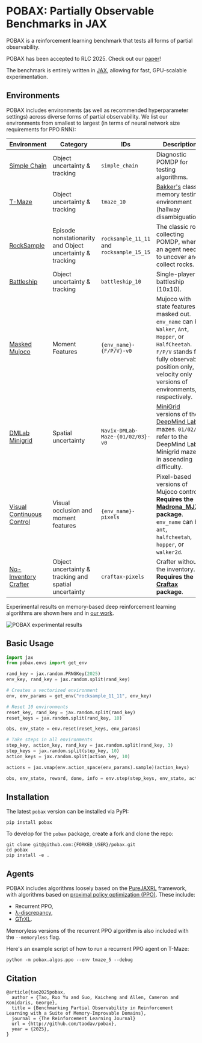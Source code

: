 # POBAX: Partially Observable Benchmarks in JAX
POBAX is a reinforcement learning benchmark that tests all forms of partial observability. 

POBAX has been accepted to RLC 2025. Check out our [paper](https://openreview.net/forum?id=HUTCbYOW5E)!

The benchmark is entirely written in [JAX](https://github.com/jax-ml/jax), allowing for fast, GPU-scalable experimentation.

## Environments
POBAX includes environments (as well as recommended hyperparameter settings) across diverse forms of partial observability. We list our environments from smallest to largest (in terms of neural network size requirements for PPO RNN):

| Environment | Category                                                  | IDs | Description                                                                                                                                                                                                        |
|---|-----------------------------------------------------------|---|--------------------------------------------------------------------------------------------------------------------------------------------------------------------------------------------------------------------|
| [Simple Chain](https://github.com/taodav/pobax/blob/main/pobax/envs/jax/simple_chain.py)           | Object uncertainty & tracking                             | `simple_chain` | Diagnostic POMDP for testing algorithms.                                                                                                                                                                           |
| [T-Maze](https://github.com/taodav/pobax/blob/main/pobax/envs/jax/tmaze.py)                        | Object uncertainty & tracking                             | `tmaze_10`                               | [Bakker's](https://papers.nips.cc/paper_files/paper/2001/hash/a38b16173474ba8b1a95bcbc30d3b8a5-Abstract.html) classic memory testing environment (hallway disambiguation).                                         |
| [RockSample](https://github.com/taodav/pobax/blob/main/pobax/envs/jax/rocksample.py)               | Episode nonstationarity and Object uncertainty & tracking | `rocksample_11_11` and `rocksample_15_15` | The classic rock collecting POMDP, where an agent needs to uncover and collect rocks.                                                                                                                              |
| [Battleship](https://github.com/taodav/pobax/blob/main/pobax/envs/jax/battleship.py)               | Object uncertainty & tracking                             | `battleship_10`                          | Single-player battleship (10x10).                                                                                                                                                                                  |
| [Masked Mujoco](https://github.com/taodav/pobax/blob/main/pobax/envs/__init__.py#L98)              | Moment Features                                           | `{env_name}-{F/P/V}-v0`                  | Mujoco with state features masked out. `env_name` can be `Walker`, `Ant`, `Hopper`, or `HalfCheetah`. `F/P/V` stands for fully observable, position only, or velocity only versions of environments, respectively. |
| [DMLab Minigrid](https://github.com/taodav/pobax/blob/main/pobax/envs/jax/navix_mazes.py)          | Spatial uncertainty                                       | `Navix-DMLab-Maze-{01/02/03}-v0`         | [MiniGrid](https://minigrid.farama.org/) versions of the [DeepMind Lab](https://github.com/google-deepmind/lab) mazes. `01/02/03` refer to the DeepMind Lab Minigrid mazes in ascending difficulty.                |
| [Visual Continuous Control]() | Visual occlusion and moment features                      | `{env_name}-pixels`                      | Pixel-based versions of Mujoco control. **Requires the [Madrona_MJX](https://github.com/shacklettbp/madrona_mjx) package**. `env_name` can be `ant`, `halfcheetah`, `hopper`, or `walker2d`.                       |
| [No-Inventory Crafter](https://github.com/taodav/pobax/blob/main/pobax/envs/__init__.py#L112)    | Object uncertainty & tracking and spatial uncertainty     | `craftax-pixels`                         | Crafter without the inventory. **Requires the [Craftax](https://github.com/MichaelTMatthews/Craftax) package**.                                                                                                    |

Experimental results on memory-based deep reinforcement learning algorithms are shown here and in [our work](https://openreview.net/forum?id=HUTCbYOW5E).

![POBAX experimental results](https://github.com/taodav/pobax/blob/main/images/all_envs.png?raw=true)

## Basic Usage
```python
import jax
from pobax.envs import get_env

rand_key = jax.random.PRNGKey(2025)
env_key, rand_key = jax.random.split(rand_key)

# Creates a vectorized environment
env, env_params = get_env("rocksample_11_11", env_key)

# Reset 10 environments
reset_key, rand_key = jax.random.split(rand_key)
reset_keys = jax.random.split(rand_key, 10)

obs, env_state = env.reset(reset_keys, env_params)

# Take steps in all environments
step_key, action_key, rand_key = jax.random.split(rand_key, 3)
step_keys = jax.random.split(step_key, 10)
action_keys = jax.random.split(action_key, 10)

actions = jax.vmap(env.action_space(env_params).sample)(action_keys)

obs, env_state, reward, done, info = env.step(step_keys, env_state, actions, env_params)
```

## Installation

The latest `pobax` version can be installed via PyPI:
```shell
pip install pobax
```
To develop for the `pobax` package, create a fork and clone the repo:
```shell
git clone git@github.com:{FORKED_USER}/pobax.git
cd pobax
pip install -e .
```

## Agents

POBAX includes algorithms loosely based on the [PureJAXRL](https://github.com/luchris429/purejaxrl/tree/main/purejaxrl) framework, with algorithms based on [proximal policy optimization (PPO)](https://arxiv.org/abs/1707.06347). These include:
* Recurrent PPO,
* [λ-discrepancy](https://arxiv.org/abs/2407.07333),
* [GTrXL](https://arxiv.org/abs/1910.06764).

Memoryless versions of the recurrent PPO algorithm is also included with the `--memoryless` flag.

Here's an example script of how to run a recurrent PPO agent on T-Maze:
```shell
python -m pobax.algos.ppo --env tmaze_5 --debug
```

## Citation
```
@article{tao2025pobax,
  author = {Tao, Ruo Yu and Guo, Kaicheng and Allen, Cameron and Konidaris, George},
  title = {Benchmarking Partial Observability in Reinforcement Learning with a Suite of Memory-Improvable Domains},
  journal = {The Reinforcement Learning Journal}
  url = {http://github.com/taodav/pobax},
  year = {2025},
}
```
